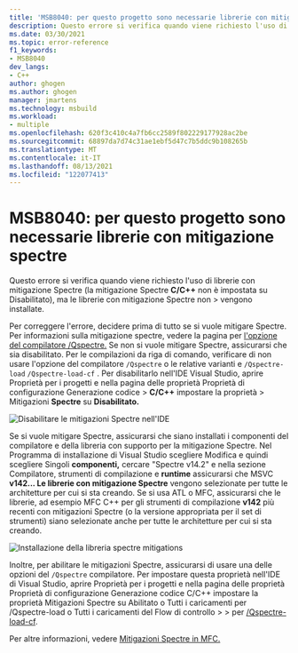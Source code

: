 ```yaml
---
title: 'MSB8040: per questo progetto sono necessarie librerie con mitigazione spectre'
description: Questo errore si verifica quando viene richiesto l'uso di librerie con mitigazione Spectre, ma le librerie con mitigazione Spectre non vengono installate.
ms.date: 03/30/2021
ms.topic: error-reference
f1_keywords:
- MSB8040
dev_langs:
- C++
author: ghogen
ms.author: ghogen
manager: jmartens
ms.technology: msbuild
ms.workload:
- multiple
ms.openlocfilehash: 620f3c410c4a7fb6cc2589f802229177928ac2be
ms.sourcegitcommit: 68897da7d74c31ae1ebf5d47c7b5ddc9b108265b
ms.translationtype: MT
ms.contentlocale: it-IT
ms.lasthandoff: 08/13/2021
ms.locfileid: "122077413"
---
```

# <a name="msb8040-spectre-mitigated-libraries-are-required-for-this-project"></a>MSB8040: per questo progetto sono necessarie librerie con mitigazione spectre

Questo errore si verifica quando viene richiesto l'uso di librerie con mitigazione Spectre (la mitigazione Spectre **C/C++** non è impostata su Disabilitato), ma le librerie con mitigazione Spectre non  >   vengono installate. 

Per correggere l'errore, decidere prima di tutto se si vuole mitigare Spectre. Per informazioni sulla mitigazione spectre, vedere la pagina per [l'opzione del compilatore /Qspectre.](/cpp/build/reference/qspectre) Se non si vuole mitigare Spectre, assicurarsi che sia disabilitato. Per le compilazioni da riga di comando, verificare di non usare l'opzione del compilatore `/Qspectre` o le relative varianti e `/Qspectre-load` `/Qspectre-load-cf` . Per disabilitarlo nell'IDE Visual Studio,  aprire Proprietà per i progetti e nella pagina delle proprietà Proprietà di configurazione Generazione codice  >  **C/C++** impostare la proprietà  >   Mitigazioni **Spectre** su **Disabilitato.**

![Disabilitare le mitigazioni Spectre nell'IDE](../media/errors/spectre-disable.png)

 Se si vuole mitigare Spectre, assicurarsi che siano installati i componenti del compilatore e della libreria con supporto per la mitigazione Spectre. Nel Programma di installazione di Visual Studio scegliere Modifica  e quindi scegliere Singoli **componenti,** cercare "Spectre v14.2" e nella sezione Compilatore, strumenti di compilazione e **runtime** assicurarsi che MSVC **v142... Le librerie con mitigazione Spectre** vengono selezionate per tutte le architetture per cui si sta creando. Se si usa ATL o MFC, assicurarsi che le librerie, ad esempio MFC C++ per gli strumenti di compilazione **v142** più recenti con mitigazioni Spectre (o la versione appropriata per il set di strumenti) siano selezionate anche per tutte le architetture per cui si sta creando.

![Installazione della libreria spectre mitigations](../media/errors/spectre-install-components.png)

Inoltre, per abilitare le mitigazioni Spectre, assicurarsi di usare una delle opzioni del `/Qspectre` compilatore. Per impostare questa proprietà nell'IDE di  Visual Studio, aprire Proprietà per i progetti e nella pagina delle proprietà Proprietà di configurazione Generazione codice C/C++ impostare la proprietà Mitigazioni Spectre su Abilitato o Tutti i caricamenti per /Qspectre-load o Tutti i caricamenti del Flow di controllo  >    >   per [](/cpp/build/reference/qspectre-load) [/Qspectre-load-cf](/cpp/build/reference/qspectre-load-cf).    

Per altre informazioni, vedere [Mitigazioni Spectre in MFC.](https://devblogs.microsoft.com/cppblog/spectre-mitigations-in-msvc/)
